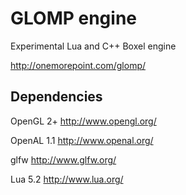 GLOMP engine
============

Experimental Lua and C++ Boxel engine

http://onemorepoint.com/glomp/

Dependencies
------------

OpenGL 2+
http://www.opengl.org/

OpenAL 1.1
http://www.openal.org/

glfw
http://www.glfw.org/

Lua 5.2
http://www.lua.org/


